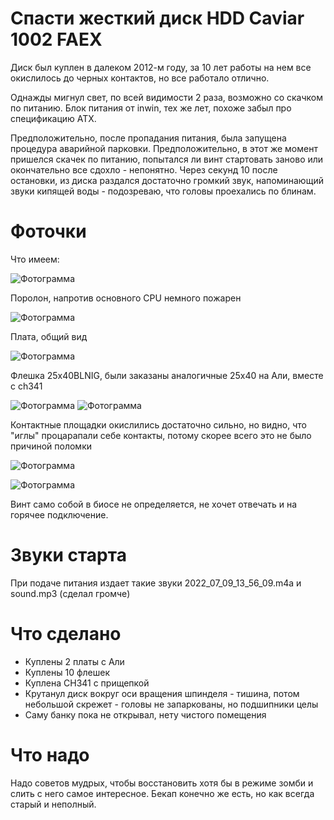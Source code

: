 # Спасти жесткий диск HDD Caviar 1002 FAEX

Диск был куплен в далеком 2012-м году, за 10 лет работы на нем все окислилось до черных контактов, но все работало отлично.

Однажды мигнул свет, по всей видимости 2 раза, возможно со скачком по питанию. Блок питания от inwin, тех же лет, похоже забыл про спецификацию ATX.

Предположительно, после пропадания питания, была запущена процедура аварийной парковки. Предположительно, в этот же момент пришелся скачек по питанию, попытался ли винт стартовать заново или окончательно все сдохло - непонятно. Через секунд 10 после остановки, из диска раздался достаточно громкий звук, напоминающий звуки кипящей воды - подозреваю, что головы проехались по блинам.

# Фоточки

Что имеем:

![Фотограмма](./IMG_20220708_190754.jpg)

Поролон, напротив основного CPU немного пожарен

![Фотограмма](./IMG_20220708_190810.jpg)

Плата, общий вид

![Фотограмма](./IMG_20220708_190829.jpg)

Флешка 25х40BLNIG, были заказаны аналогичные 25х40 на Али, вместе с ch341

![Фотограмма](./IMG_20220708_191045.jpg)
![Фотограмма](./IMG_20220708_191117_HDR.jpg)

Контактные площадки окислились достаточно сильно, но видно, что "иглы" процарапали себе контакты, потому скорее всего это не было причиной поломки

![Фотограмма](./IMG_20220709_135733.jpg)

![Фотограмма](./IMG_20220709_135746.jpg)

Винт само собой в биосе не определяется, не хочет отвечать и на горячее подключение.

# Звуки старта

При подаче питания издает такие звуки 2022_07_09_13_56_09.m4a и sound.mp3 (сделал громче)

# Что сделано

* Куплены 2 платы с Али
* Куплены 10 флешек
* Куплена CH341 с прищепкой
* Крутанул диск вокруг оси вращения шпинделя - тишина, потом небольшой скрежет - головы не запаркованы, но подшипники целы
* Саму банку пока не открывал, нету чистого помещения

# Что надо

Надо советов мудрых, чтобы восстановить хотя бы в режиме зомби и слить с него самое интересное. Бекап конечно же есть, но как всегда старый и неполный.
